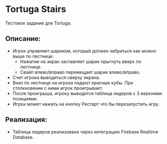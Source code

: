# Tortuga Stairs
Тестовое задание для Tortuga.

## Описание:
- Игрок управляет шариком, который должен забраться как можно выше по лестнице:
  - Нажатие на экран заставляет шарик прыгнуть вверх по лестнице.
  - Свайп влево/вправо перемещает шарик влево/вправо.
- Счет игрока выводиться сверху экрана.
- Вниз по лестнице на игрока падают красные кубы. При столкновении с ними игрок проигрывает.
- После проигрыша, игроку выводится таблица лидеров c 3 верхними позициями.
- Игрок может нажать на кнопку Рестарт что бы перезапустить игру.

## Реализация:
- Таблица лидеров реализована через интеграцию Firebase Realtime Database.
